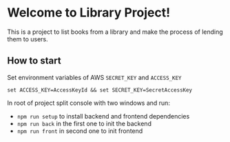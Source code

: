 # Welcome to Library Project!

This is a project to list books from a library and make the process of lending them to users.

## How to start

Set environment variables of AWS `SECRET_KEY` and `ACCESS_KEY`

    set ACCESS_KEY=AccessKeyId && set SECRET_KEY=SecretAccessKey

In root of project split console with two windows and run:

- `npm run setup` to install backend and frontend dependencies
- `npm run back` in the first one to init the backend
- `npm run front` in second one to init frontend
